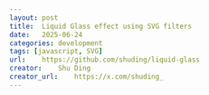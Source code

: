 ```yaml
---
layout: post
title:	Liquid Glass effect using SVG filters
date:	2025-06-24
categories:	development
tags: [javascript, SVG]
url:	https://github.com/shuding/liquid-glass
creator:	Shu Ding
creator_url:	https://x.com/shuding_
---
```

